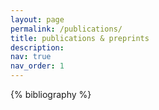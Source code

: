 ```yaml
---
layout: page
permalink: /publications/
title: publications & preprints
description: 
nav: true
nav_order: 1
---
```

<!-- _pages/publications.md -->
<div class="publications">

{% bibliography %}

</div>
